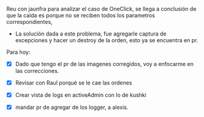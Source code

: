 

Reu con jaunfra para analizar el caso de OneClick, se llega a conclusión de que la caida es porque no se reciben todos los parametros correspondientes,
- La solución dada a este problema, fue agregarle captura de excepciones y hacer un destroy de la orden, esto ya se encuentra en pr.


Para hoy:

- [x] Dado que tengo el pr de las imagenes corregidos, voy a enfocarme en las correcciones.
- [x] Revisar con Raul porqué se le cae las ordenes
- [x] Crear vista de logs en activeAdmin con lo de kushki
- [x] mandar pr de agregar de los logger, a alexis. 




